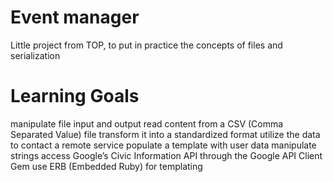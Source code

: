 # Event manager

Little project from TOP, to put in practice the concepts of files and serialization

# Learning Goals
manipulate file input and output
read content from a CSV (Comma Separated Value) file
transform it into a standardized format
utilize the data to contact a remote service
populate a template with user data
manipulate strings
access Google’s Civic Information API through the Google API Client Gem
use ERB (Embedded Ruby) for templating
